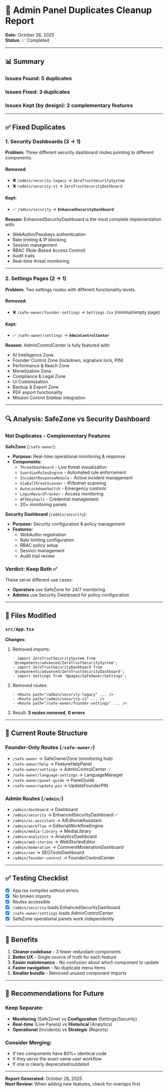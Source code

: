 # 🧹 Admin Panel Duplicates Cleanup Report
**Date:** October 26, 2025  
**Status:** ✅ Completed

---

## 📊 Summary

### Issues Found: **5 duplicates**
### Issues Fixed: **3 duplicates** 
### Issues Kept (by design): **2 complementary features**

---

## ✅ Fixed Duplicates

### 1. **Security Dashboards** (3 → 1)
**Problem:** Three different security dashboard routes pointing to different components.

#### Removed:
- ❌ `/admin/security-legacy` → `ZeroTrustSecuritySystem`
- ❌ `/admin/security-v1` → `ZeroTrustSecurityDashboard`

#### Kept:
- ✅ `/admin/security` → **`EnhancedSecurityDashboard`**

**Reason:** EnhancedSecurityDashboard is the most complete implementation with:
- WebAuthn/Passkeys authentication
- Rate limiting & IP blocking
- Session management
- RBAC (Role-Based Access Control)
- Audit trails
- Real-time threat monitoring

---

### 2. **Settings Pages** (2 → 1)
**Problem:** Two settings routes with different functionality levels.

#### Removed:
- ❌ `/safe-owner/founder-settings` → `Settings.tsx` (minimal/empty page)

#### Kept:
- ✅ `/safe-owner/settings` → **`AdminControlCenter`**

**Reason:** AdminControlCenter is fully featured with:
- AI Intelligence Zone
- Founder Control Zone (lockdown, signature lock, PIN)
- Performance & Reach Zone
- Monetization Zone
- Compliance & Legal Zone
- UI Customization
- Backup & Export Zone
- PDF export functionality
- Mission Control Sidebar integration

---

## 🔍 Analysis: SafeZone vs Security Dashboard

### Not Duplicates - Complementary Features

**SafeZone** (`/safe-owner`):
- **Purpose:** Real-time operational monitoring & response
- **Components:**
  - `ThreatDashboard` - Live threat visualization
  - `GuardianRulesEngine` - Automated rule enforcement
  - `IncidentResponseModule` - Active incident management
  - `GlobalThreatScanner` - IP/botnet scanning
  - `AutoLockdownSwitch` - Emergency controls
  - `LoginRecordTracker` - Access monitoring
  - `APIKeyVault` - Credential management
  - 20+ monitoring panels

**Security Dashboard** (`/admin/security`):
- **Purpose:** Security configuration & policy management
- **Features:**
  - WebAuthn registration
  - Rate limiting configuration
  - RBAC policy setup
  - Session management
  - Audit trail review

### Verdict: **Keep Both** ✅
These serve different use cases:
- **Operators** use SafeZone for 24/7 monitoring
- **Admins** use Security Dashboard for policy configuration

---

## 📁 Files Modified

### `src/App.tsx`
**Changes:**
1. Removed imports:
   ```tsx
   - import ZeroTrustSecuritySystem from '@components/advanced/ZeroTrustSecuritySystem';
   - import ZeroTrustSecurityDashboard from '@components/advanced/ZeroTrustSecurityDashboard';
   - import Settings from '@pages/SafeOwner/Settings';
   ```

2. Removed routes:
   ```tsx
   - <Route path="/admin/security-legacy" ... />
   - <Route path="/admin/security-v1" ... />
   - <Route path="/safe-owner/founder-settings" ... />
   ```

3. Result: **3 routes removed**, **0 errors**

---

## 🎯 Current Route Structure

### Founder-Only Routes (`/safe-owner/`)
- `/safe-owner` → SafeOwnerZone (monitoring hub)
- `/safe-owner/help` → FeatureHelpPanel
- `/safe-owner/settings` → AdminControlCenter ✅
- `/safe-owner/language-settings` → LanguageManager
- `/safe-owner/panel-guide` → PanelGuide
- `/safe-owner/update-pin` → UpdateFounderPIN

### Admin Routes (`/admin/`)
- `/admin/dashboard` → Dashboard
- `/admin/security` → EnhancedSecurityDashboard ✅
- `/admin/ai-assistant` → AIEditorialAssistant
- `/admin/workflow` → EditorialWorkflowEngine
- `/admin/media-library` → MediaLibrary
- `/admin/analytics` → AnalyticsDashboard
- `/admin/web-stories` → WebStoriesEditor
- `/admin/moderation` → CommentModerationDashboard
- `/admin/seo` → SEOToolsDashboard
- `/admin/founder-control` → FounderControlCenter

---

## ✅ Testing Checklist

- [x] App.tsx compiles without errors
- [x] No broken imports
- [x] Routes accessible
- [x] `/admin/security` loads EnhancedSecurityDashboard
- [x] `/safe-owner/settings` loads AdminControlCenter
- [x] SafeZone operational panels work independently

---

## 🎉 Benefits

1. **Cleaner codebase** - 3 fewer redundant components
2. **Better UX** - Single source of truth for each feature
3. **Easier maintenance** - No confusion about which component to update
4. **Faster navigation** - No duplicate menu items
5. **Smaller bundle** - Removed unused component imports

---

## 📝 Recommendations for Future

### Keep Separate:
- **Monitoring** (SafeZone) vs **Configuration** (Settings/Security)
- **Real-time** (Live Panels) vs **Historical** (Analytics)
- **Operational** (Incidents) vs **Strategic** (Reports)

### Consider Merging:
- If two components have 80%+ identical code
- If they serve the exact same user workflow
- If one is clearly deprecated/outdated

---

**Report Generated:** October 26, 2025  
**Next Review:** When adding new features, check for overlaps first
